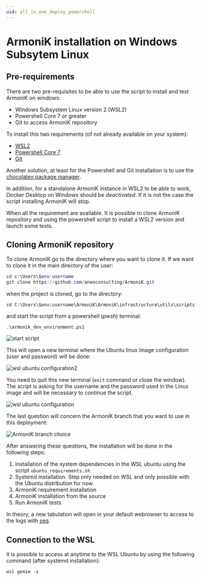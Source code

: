 ```yaml
---
uid: all_in_one_deploy_powershell
---
```


# ArmoniK installation on Windows Subsytem Linux

## Pre-requirements

There are two pre-requisites to be able to use the script to install and test ArmoniK 
on windows:

* Windows Subsystem Linux version 2 (WSL2)
* Powershell Core 7 or greater
* Git to access ArmoniK repository

To install this two requirements (of not already available on your system):

* [WSL2](https://docs.microsoft.com/en-us/windows/wsl/install)
* [Powershell Core 7](https://docs.microsoft.com/fr-fr/powershell/scripting/install/installing-powershell-on-windows?view=powershell-7.2)
* [Git](https://git-scm.com) 

Another solution, at least for the Powershell and Git installation is to use the [chocolatey package manager](http://chocolatey.org/).

In addition, for a standalone ArmoniK instance in WSL2 to be able to work, Docker Desktop on Windows should be *deactivated*. If it is not the case the script installing ArmoniK will stop.  

When all the requirement are available. It is possible to clone ArmoniK repository and using the powershell script to install a WSL2 version and launch some tests.

## Cloning ArmoniK repository

To clone ArmoniK go to the directory where you want to clone it. If we want to clone it in the main directory of the user: 

```powershell
cd c:\Users\$env:username
git clone https://github.com/aneoconsulting/ArmoniK.git
```

when the project is cloned, go to the directory:

```pwsh
cd C:\Users\$env:username\ArmoniK\ArmoniK\infrastructure\utils\scripts
```

and start the script from a powershell (_pwsh_) terminal:

```pwsh
.\armonik_dev_environment.ps1
```

![start script](~/images/installations/wsl_armonik1.png)

This will open a new terminal where the Ubuntu linux image configuration (user and password) will be done:

![wsl ubuntu configuration2](~/images/installations/wsl_armonik2.png)

You need to quit this new terminal (`exit` command or close the window). 
The script is asking for the username and the password used in the Linux image and will be necessary to continue the script.

![wsl ubuntu configuration](~/images/installations/wsl_armonik3.png)

The last question will concern the ArmoniK branch that you want to use in this deployment:

![ArmoniK branch choice](~/images/installations/wsl_armonik4.png)

After answering these questions, the installation will be done in the following steps:

1. Installation of the system dependencies in the WSL ubuntu using the script `ubuntu_requirements.sh`
2. Systemd installation. Step only needed on WSL and only possible with the Ubuntu distribution for now.
3. ArmoniK requirement installation
4. ArmoniK installation from the source
5. Run ArmoniK tests

In theory, a new tabulation will open in your default webrowser to access to the logs with [seq](https://datalust.co/).

## Connection to the WSL

It is possible to access at anytime to the WSL Ubuntu by using the following command (after systemd installation):

```powershell
wsl genie -s
```





